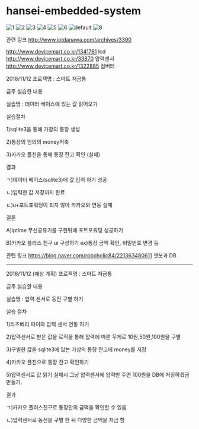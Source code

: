 # hansei-embedded-system

![1](https://user-images.githubusercontent.com/39250642/46917527-48396380-d003-11e8-8a3c-2ce134501bbe.png)
![2](https://user-images.githubusercontent.com/39250642/46917535-643d0500-d003-11e8-90a4-bf4f2b0f140f.png)
![3](https://user-images.githubusercontent.com/39250642/46917536-656e3200-d003-11e8-9e44-f0a862f11e31.png)
![4](https://user-images.githubusercontent.com/39250642/46917537-669f5f00-d003-11e8-94ee-87df6e6ee93a.png)
![5](https://user-images.githubusercontent.com/39250642/46917538-6737f580-d003-11e8-8e5c-bf2de3321113.png)
![6](https://user-images.githubusercontent.com/39250642/46917540-68692280-d003-11e8-8b02-0ca9cfe8102e.png)
![default](https://user-images.githubusercontent.com/39250642/46917652-69e71a80-d004-11e8-9a91-aadc24a8279a.png)
![8](https://user-images.githubusercontent.com/39250642/46917543-6c954000-d003-11e8-8e35-649542c0aebb.png)

관련 링크 http://www.iotdanawa.com/archives/3390


http://www.devicemart.co.kr/1341781 lcd
http://www.devicemart.co.kr/33870 압력센서
http://www.devicemart.co.kr/1322885 컴버터








2018/11/12
프로젝명 : 스마트 저금통

금주 실습한 내용

실습명 : 데이터 베이스에 있는 값 읽어오기


실습절차

1)sqlite3을 통해 가장의 통장 생성

2)통장의 임의의 money저축

3)카카오 플친을 통해 통장 잔고 확인 (실패)

결과

ㄱ)데이터 베이스(sqlite3)에 값 입력 하기 성공

ㄴ)입력한 값 저장까지 완료

ㄷ)u+포트포워딩이 되지 않아 카카오와 연동 실패

결론

A)iptime 무선공유기를 구한뒤에 포트포워딩 성공하기

B)카카오 플러스 친구 ui 구성하기 ex)통장 금액 확인, 비밀번호 변경 등



관련 링크 https://blog.naver.com/roboholic84/221363480611 챗봇과 DB

----------------------------------------------------------------------------------------------------------------------------------------



2018/11/12 (예상 계획)
프로젝명 : 스마트 저금통

금주 실습할 내용

실습명 : 압력 센서로 동전 구별 하기

실습 절차

1)라즈베리 파이와 압력 센서 연동 하기

2)압력센서로 받은 값을 로직을 통해 압력에 따른 무게로 10원,50원,100원을 구별

3)구별한 값을 sqlite3에 있는 가상의 통장 잔고에 money를 저장

4)카카오 플친으로 통장 잔고 확인하기 

5)압력센서로 값 읽기 실패시 그냥 압력센서에 압력만 주면 100원을 DB에 저장하겠금 만들기.

결과

ㄱ)카카오 플러스친구로 통장안의 금액을 확인할 수 있음

ㄴ)압력센서로 동전을 구별 한 뒤 다양한 금액을 저금 함
